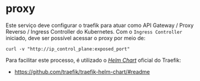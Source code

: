 # proxy

Este serviço deve configurar o traefik para atuar como API Gateway / Proxy Reverso / Ingress Controller do Kubernetes. Com o `Ingress Controller` iniciado, deve ser possível acessar o proxy por meio de:

```
curl -v "http://ip_control_plane:exposed_port"
```

Para facilitar este processo, é utilizado o [_Helm Chart_](https://helm.sh/docs/topics/charts/) oficial do Traefik:

- <https://github.com/traefik/traefik-helm-chart/#readme>
